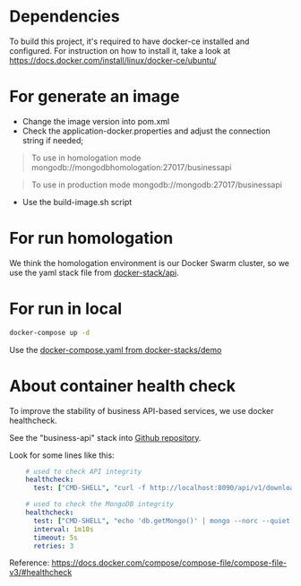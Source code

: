 # Dependencies

 To build this project, it's required to have docker-ce installed and configured.
 For instruction on how to install it, take a look at https://docs.docker.com/install/linux/docker-ce/ubuntu/

# For generate an image

- Change the image version into pom.xml
- Check the application-docker.properties and adjust the connection string if needed;
 > To use in homologation mode mongodb://mongodbhomologation:27017/businessapi
 
 > To use in production mode mongodb://mongodb:27017/businessapi
- Use the build-image.sh script

# For run homologation

We think the homologation environment is our Docker Swarm cluster, so we use the yaml stack file from [docker-stack/api](https://github.com/Terrabrasilis/docker-stacks/blob/master/api/business-api-homologation.yaml).

# For run in local

```sh
docker-compose up -d
```

Use the [docker-compose.yaml from docker-stacks/demo](https://github.com/Terrabrasilis/docker-stacks/blob/master/demo/business-api/docker-compose.yaml)


# About container health check

To improve the stability of business API-based services, we use docker healthcheck.

See the "business-api" stack into [Github repository](https://github.com/terrabrasilis/docker-stacks).

Look for some lines like this:
```yml
    # used to check API integrity
    healthcheck:
      test: ["CMD-SHELL", "curl -f http://localhost:8090/api/v1/download/all || exit 1"]

    # used to check the MongoDB integrity
    healthcheck:
      test: ["CMD-SHELL", "echo 'db.getMongo()' | mongo --norc --quiet --host=localhost:27017 || exit 1"]
      interval: 1m10s
      timeout: 5s
      retries: 3
```

Reference: https://docs.docker.com/compose/compose-file/compose-file-v3/#healthcheck